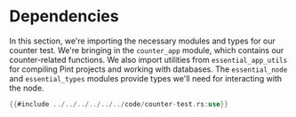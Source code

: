 # Dependencies
In this section, we're importing the necessary modules and types for our counter test. We're bringing in the `counter_app` module, which contains our counter-related functions. We also import utilities from `essential_app_utils` for compiling Pint projects and working with databases. The `essential_node` and `essential_types` modules provide types we'll need for interacting with the node.
```rust
{{#include ../../../../../../code/counter-test.rs:use}}
```